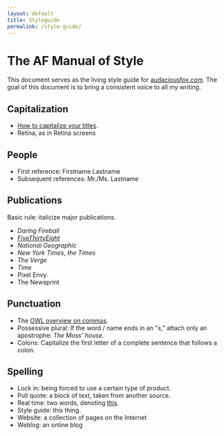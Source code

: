 ```yaml
---
layout: default
title: Styleguide
permalink: /style-guide/
---
```

# The AF Manual of Style

This document serves as the living style guide for [audaciousfox.com](http://audaciousfox.com). The goal of this document is to bring a consistent voice to all my writing.

## Capitalization

- [How to capitalize your titles](http://titlecapitalization.com).
- Retina, as in Retina screens

## People

- First reference: Firstname Lastname
- Subsequent references: Mr./Ms. Lastname

## Publications

Basic rule: italicize major publications.

- _Daring Fireball_
- [_FiveThirtyEight_](http://fivethirtyeight.com)
- _National Geographic_
-  _New York Times_, _the Times_
- _The Verge_
- _Time_
- Pixel Envy
- The Newsprint

## Punctuation

- The [OWL overview on commas](https://owl.english.purdue.edu/owl/owlprint/607/).
- Possessive plural: If the word / name ends in an "s," attach only an apostrophe: _The Moss' house._
- Colons: Capitalize the first letter of a complete sentence that follows a colon.

## Spelling

- Lock in: being forced to use a certain type of product.
- Pull quote: a block of text, taken from another source.
- Real time: two words, denoting [this](https://en.wikipedia.org/wiki/Real-time).
- Style guide: this thing.
- Website: a collection of pages on the Internet
- Weblog: an online blog
